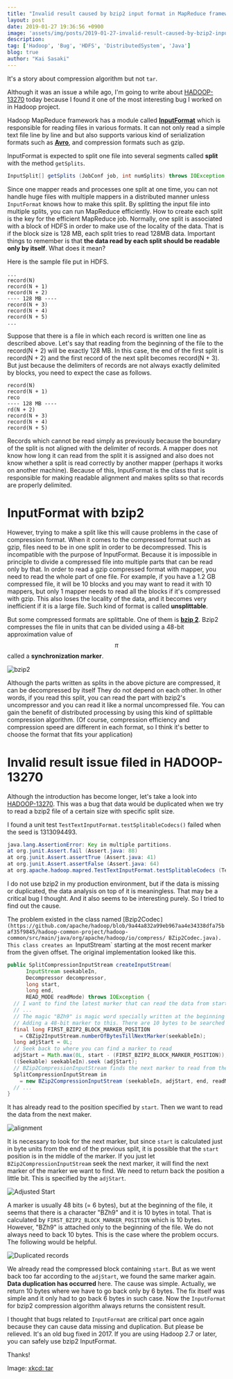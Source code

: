 ```yaml
---
title: "Invalid result caused by bzip2 input format in MapReduce framework"
layout: post
date: 2019-01-27 19:36:56 +0900
image: 'assets/img/posts/2019-01-27-invalid-result-caused-by-bzip2-input-format-in-mapreduce-framework/catch.png'
description:
tag: ['Hadoop', 'Bug', 'HDFS', 'DistributedSystem', 'Java']
blog: true
author: "Kai Sasaki"
---
```


It's a story about compression algorithm but not `tar`. 

Although it was an issue a while ago, I'm going to write about [HADOOP-13270](https://issues.apache.org/jira/browse/HADOOP-13270) today because I found it one of the most interesting bug I worked on in Hadoop project. 

Hadoop MapReduce framework has a module called **[InputFormat](https://github.com/apache/hadoop/blob/trunk/hadoop-mapreduce-project/hadoop-mapreduce-client/hadoop-mapreduce-client-core/src/main/java/org/apache/hadoop/mapred/InputFormat.java)** which is responsible for reading files in various formats. It can not only read a simple text file line by line and but also supports various kind of serialization formats such as **[Avro](https://avro.apache.org/)**, and compression formats such as gzip.

InputFormat is expected to split one file into several segments called **split** with the method `getSplits`.

```java
InputSplit[] getSplits (JobConf job, int numSplits) throws IOException;
```

Since one mapper reads and processes one split at one time, you can not handle huge files with multiple mappers in a distributed manner unless `InputFormat` knows how to make this split. By splitting the input file into multiple splits, you can run MapReduce efficiently. How to create each split is the key for the efficient MapReduce job. 
Normally, one split is associated with a block of HDFS in order to make use of the locality of the data. That is if the block size is 128 MB, each split tries to read 128MB data. Important things to remember is that **the data read by each split should be readable only by itself**. What does it mean?

Here is the sample file put in HDFS. 

```
...
record(N)
record(N + 1)
record(N + 2)
---- 128 MB ----
record(N + 3)
record(N + 4)
record(N + 5)
...
```

Suppose that there is a file in which each record is written one line as described above. Let's say that reading from the beginning of the file to the record(N + 2) will be exactly 128 MB. In this case, the end of the first split is record(N + 2) and the first record of the next split becomes record(N + 3). But just because the delimiters of records are not always exactly delimited by blocks, you need to expect the case as follows.

```
record(N)
record(N + 1)
reco
---- 128 MB ----
rd(N + 2)
record(N + 3)
record(N + 4)
record(N + 5)
```

Records which cannot be read simply as previously because the boundary of the split is not aligned with the delimiter of records. A mapper does not know how long it can read from the split it is assigned and also does not know whether a split is read correctly by another mapper (perhaps it works on another machine). 
Because of this, InputFormat is the class that is responsible for making readable alignment and makes splits so that records are properly delimited.


# InputFormat with bzip2

However, trying to make a split like this will cause problems in the case of compression format. When it comes to the compressed format such as gzip, files need to be in one split in order to be decompressed. This is incompatible with the purpose of InputFormat. Because it is impossible in principle to divide a compressed file into multiple parts that can be read only by that. In order to read a gzip compressed format with mapper, you need to read the whole part of one file. For example, if you have a 1.2 GB compressed file, it will be 10 blocks and you may want to read it with 10 mappers, but only 1 mapper needs to read all the blocks if it's compressed with gzip. This also loses the locality of the data, and it becomes very inefficient if it is a large file. Such kind of format is called **unsplittable**.

But some compressed formats are splittable. One of them is **[bzip 2](http://www.bzip.org/)**. Bzip2 compresses the file in units that can be divided using a 48-bit approximation value of $$\pi$$ called a **synchronization marker**.

![bzip2](images/posts/2017-03-18-bzip2-hadoop-13270/bzip2.png)

Although the parts written as splits in the above picture are compressed, it can be decompressed by itself They do not depend on each other. In other words, if you read this split, you can read the part with bzip2's uncompressor and you can read it like a normal uncompressed file. You can gain the benefit of distributed processing by using this kind of splittable compression algorithm. (Of course, compression efficiency and compression speed are different in each format, so I think it's better to choose the format that fits your application)

# Invalid result issue filed in HADOOP-13270

Although the introduction has become longer, let's take a look into [HADOOP-13270](https://issues.apache.org/jira/browse/HADOOP-13270). This was a bug that data would be duplicated when we try to read a bzip2 file of a certain size with specific split size.

I found a unit test `TestTextInputFormat.testSplitableCodecs()` failed when the seed is 1313094493.

```java
java.lang.AssertionError: Key in multiple partitions.
at org.junit.Assert.fail (Assert.java: 88)
at org.junit.Assert.assertTrue (Assert.java: 41)
at org.junit.Assert.assertFalse (Assert.java: 64)
at org.apache.hadoop.mapred.TestTextInputFormat.testSplitableCodecs (TestTextInputFormat.java: 223)
```

I do not use bzip2 in my production environment, but if the data is missing or duplicated, the data analysis on top of it is meaningless. That may be a critical bug I thought. And it also seems to be interesting purely. So I tried to find out the cause.

The problem existed in the class named [Bzip2Codec`](https://github.com/apache/hadoop/blob/9a44a832a99eb967aa4e34338dfa75baf35f9845/hadoop-common-project/hadoop-common/src/main/java/org/apache/hadoop/io/compress/ BZip2Codec.java). This class creates an `InputStream` starting at the most recent marker from the given offset. The original implementation looked like this.

```java
public SplitCompressionInputStream createInputStream(
      InputStream seekableIn, 
      Decompressor decompressor, 
      long start, 
      long end, 
      READ_MODE readMode) throws IOException {
  // I want to find the latest marker that can read the data from start position
  // ...
  // The magic "BZh9" is magic word specially written at the beginning of the file. 
  // Adding a 48-bit marker to this. There are 10 bytes to be searched in total.
  final long FIRST_BZIP2_BLOCK_MARKER_POSITION 
    = CBZip2InputStream.numberOfBytesTillNextMarker(seekableIn);
  long adjStart = 0L;
  // Seek back to where you can find a marker to read
  adjStart = Math.max(0L, start - (FIRST_BZIP2_BLOCK_MARKER_POSITION));
  ((Seekable) seekableIn).seek (adjStart);
  // BZip2CompressionInputStream finds the next marker to read from the adjStart.
  SplitCompressionInputStream in 
    = new BZip2CompressionInputStream (seekableIn, adjStart, end, readMode);
  // ...
}
```

It has already read to the position specified by `start`. Then we want to read the data from the next maker.

![alignment](images/posts/2017-03-18-bzip2-hadoop-13270/alignment.png)

It is necessary to look for the next marker, but since `start` is calculated just in byte units from the end of the previous split, it is possible that the `start` position is in the middle of the marker. If you just let `BZip2CompressionInputStream` seek the next marker, it will find the next marker of the marker we want to find. We need to return back the position a little bit. This is specified by the `adjStart`.

![Adjusted Start](images/posts/2017-03-18-bzip2-hadoop-13270/adjStart.png)

A marker is usually 48 bits (= 6 bytes), but at the beginning of the file, it seems that there is a character "BZh9" and it is 10 bytes in total. That is calculated by `FIRST_BZIP2_BLOCK_MARKER_POSITION` which is 10 bytes. However, "BZh9" is attached only to the beginning of the file. We do not always need to back 10 bytes. This is the case where the problem occurs. The following would be helpful.

![Duplicated records](images/posts/2017-03-18-bzip2-hadoop-13270/read-again.png)

We already read the compressed block containing `start`. But as we went back too far according to the `adjStart`, we found the same marker again. **Data duplication has occurred** here. The cause was simple. Actually, we return 10 bytes where we have to go back only by 6 bytes. The fix itself was simple and it only had to go back 6 bytes in such case. Now the `InputFormat` for bzip2 compression algorithm always returns the consistent result. 

I thought that bugs related to `InputFormat` are critical part once again because they can cause data missing and duplication. But please be relieved. It's an old bug fixed in 2017. If you are using Hadoop 2.7 or later, you can safely use bzip2 InputFormat.

Thanks!

Image: [xkcd: tar](https://xkcd.com/1168/)